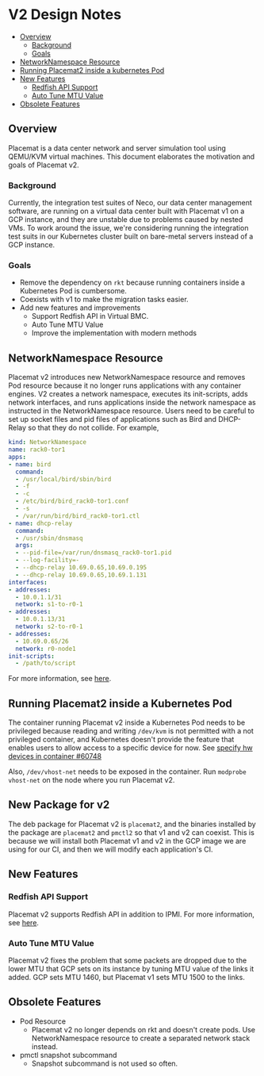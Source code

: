 V2 Design Notes
===============

- [Overview](#overview)
  - [Background](#background)
  - [Goals](#goals)
- [NetworkNamespace Resource](#networknamespace-resource)
- [Running Placemat2 inside a kubernetes Pod](#running-placemat2-inside-a-kubernetes-pod)
- [New Features](#new-features)
  - [Redfish API Support](#redfish-api-support)
  - [Auto Tune MTU Value](#auto-tune-mtu-value)
- [Obsolete Features](#obsolete-features)

## Overview

Placemat is a data center network and server simulation tool using QEMU/KVM virtual machines. This document elaborates the motivation and goals of Placemat v2.

### Background

Currently, the integration test suites of Neco, our data center management software, are running on a virtual data center built with Placemat v1 on a GCP instance, and they are unstable due to problems caused by nested VMs.
To work around the issue, we're considering running the integration test suits in our Kubernetes cluster built on bare-metal servers instead of a GCP instance.

### Goals

- Remove the dependency on `rkt` because running containers inside a Kubernetes Pod is cumbersome.
- Coexists with v1 to make the migration tasks easier.
- Add new features and improvements
  - Support Redfish API in Virtual BMC.
  - Auto Tune MTU Value
  - Improve the implementation with modern methods

## NetworkNamespace Resource

Placemat v2 introduces new NetworkNamespace resource and removes Pod resource because it no longer runs applications with any container engines.
V2 creates a network namespace, executes its init-scripts, adds network interfaces, and runs applications inside the network namespace as instructed in the NetworkNamespace resource.
Users need to be careful to set up socket files and pid files of applications such as Bird and DHCP-Relay so that they do not collide.
For example,

```yaml
kind: NetworkNamespace
name: rack0-tor1
apps:
- name: bird
  command:
  - /usr/local/bird/sbin/bird
  - -f
  - -c
  - /etc/bird/bird_rack0-tor1.conf
  - -s
  - /var/run/bird/bird_rack0-tor1.ctl
- name: dhcp-relay
  command:
  - /usr/sbin/dnsmasq
  args: 
  - --pid-file=/var/run/dnsmasq_rack0-tor1.pid
  - --log-facility=-
  - --dhcp-relay 10.69.0.65,10.69.0.195
  - --dhcp-relay 10.69.0.65,10.69.1.131
interfaces:
- addresses:
  - 10.0.1.1/31
  network: s1-to-r0-1
- addresses:
  - 10.0.1.13/31
  network: s2-to-r0-1
- addresses:
  - 10.69.0.65/26
  network: r0-node1
init-scripts:
  - /path/to/script
```

For more information, see [here](resource.md#networknamespace).

## Running Placemat2 inside a Kubernetes Pod

The container running Placemat v2 inside a Kubernetes Pod needs to be privileged because reading and writing `/dev/kvm` is not permitted with a not privileged container, and Kubernetes doesn't provide the feature that enables users to allow access to a specific device for now.
See [specify hw devices in container #60748](https://github.com/kubernetes/kubernetes/issues/60748)

Also, `/dev/vhost-net` needs to be exposed in the container. Run `modprobe vhost-net` on the node where you run Placemat v2.

## New Package for v2

The deb package for Placemat v2 is `placemat2`, and the binaries installed by the package are `placemat2` and `pmctl2` so that v1 and v2 can coexist.
This is because we will install both Placemat v1 and v2 in the GCP image we are using for our CI, and then we will modify each application's CI.

## New Features

### Redfish API Support

Placemat v2 supports Redfish API in addition to IPMI. For more information, see [here](virtual_bmc.md#redfish-api).

### Auto Tune MTU Value

Placemat v2 fixes the problem that some packets are dropped due to the lower MTU that GCP sets on its instance by tuning MTU value of the links it added.
GCP sets MTU 1460, but Placemat v1 sets MTU 1500 to the links.

## Obsolete Features

- Pod Resource
  - Placemat v2 no longer depends on rkt and doesn't create pods. Use NetworkNamespace resource to create a separated network stack instead.
- pmctl snapshot subcommand
  - Snapshot subcommand is not used so often.
